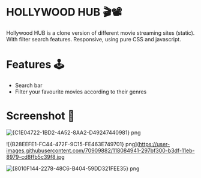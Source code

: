 # HOLLYWOOD HUB 🎬📽
Hollywood HUB is a  clone version of different movie streaming sites (static). With filter search features. Responsive, using pure CSS and javascript.

# Features 🕹
- Search bar
- Filter your favourite movies according to their genres

# Screenshot 🎨

![{C1E04722-1BD2-4A52-8AA2-D49247440981} png](https://user-images.githubusercontent.com/70909882/118084932-25e86c00-b3df-11eb-9499-c04ffaf44e49.jpg)

![{B28EEFE1-FC44-472F-9C15-FE463E749701} png](https://user-images.githubusercontent.com/70909882/118084941-297bf300-b3df-11eb-8979-cd8ffb5c39f8.jpg

![{8010F144-2278-48C6-B404-59DD321FEE35} png](https://user-images.githubusercontent.com/70909882/118084943-2bde4d00-b3df-11eb-825a-9d2cd3a34e5e.jpg)
